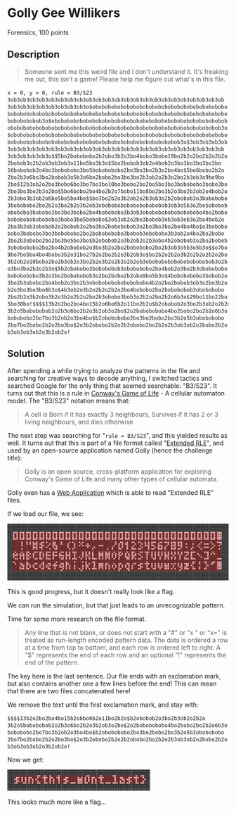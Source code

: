 # Golly Gee Willikers
Forensics, 100 points

## Description

> Someone sent me this weird file and I don't understand it. It's freaking me out, this isn't a game! Please help me figure out what's in this file.

```
x = 0, y = 0, rule = B3/S23
3ob3ob3ob3ob3ob3ob3ob3ob3ob3ob3ob3ob3ob3ob3ob3ob3ob3ob3ob3ob3ob3ob3ob
3ob3ob3ob3ob3ob3ob3ob3ob3o$obobobobobobobobobobobobobobobobobobobobobo
bobobobobobobobobobobobobobobobobobobobobobobobobobobobobobobobobobobo
bobobobobob3o$obobobobobobobobobobobobobobobobobobobobobobobobobobobob
obobobobobobobobobobobobobobobobobobobobobobobobobobobobobobobobobob3o
$obobobobobobobobobobobobobobobobobobobobobobobobobobobobobobobobobobo
bobobobobobobobobobobobobobobobobobobobobobobobobobobob3o$3ob3ob3ob3ob
3ob3ob3ob3ob3ob3ob3ob3ob3ob3ob3ob3ob3ob3ob3ob3ob3ob3ob3ob3ob3ob3ob3ob
3ob3ob3ob3ob3o$$5bo2bobobobo2b2obo3b2o3bo4bobo3bobo19bo2b2o2bo2b2o2b2o
2bobob3o2b2ob3ob3ob3o11bo5bo3b3o$5bo2bobob3ob2o4bob2o3bo3bo3bo3bo3bo
16bobobob2o4bo3bobobobo3bo5bobobobobo2bo3bo3bo2b3o2bo4bo$5bo6bobo2b2o
2bo2b3o6bo3bo2bobob3o5b3o6bo2bobo2bo3bo3bo2b3ob2o2b3o2bo2b3ob3o9bo9bo
2bo$12b3ob2o2bo3bobo6bo3bo7bo3bo10bo3bobo2bo2bo5bo3bo3bobobobo3bobo3bo
2bo3bo3bo2b3o2bo$5bo6bobo2bo4bo2b2o7bobo11bo8bo2bo3b2o3bo2b3ob2o4bob2o
2b3obo3b3ob2o6bo5bo5bo4bo$$bo3bo2b2o3b2ob2o2b3ob3o2b2obobob3o3bobobobo
3bobobobo2bo2b2o3bo2b2o3b2ob3obobobobobobobobobobob3ob3o5b3o2bo$obobob
obobobo3bobobo3bo3bo3bobo2bo4bobobobo3b3ob3obobobobobobobobobo4bo2bobo
bobobobobobobobo3bobo3bo5bobobo$3ob3ob2o2bo3bobob3ob3ob3ob3o2bo4bob2o
2bo3b3ob3obobob2o2bobob3o2bo3bo2bobobobob3o2bo3bo3bo2bo4bo4bo$o3bobobo
bobo3bobobo3bo3bobobobo2bo2bobobobobo3bobob3obobobo3b3ob2o4bo2bo2bobo
2bo2b3obobo2bo2bo3bo5bo3bo$b2obobob2o3b2ob2o2b3obo4b2obobob3o2bo2bobob
3obobobobo2bo2bo4b2obobob2o3bo3b2o2bo2bobobobo2bo2b3ob3o5b3o5b3o$$o7bo
9bo7bo5bo4bo4bobo3b2o31bo27b2o2bo2b2o3b2ob3o$bo2b2o2b2o3b2o2b2o2b2o2bo
3b2ob2o10bobo2bo2b3ob2o3bo2b2o3b2o2b2o2b2ob3obobobobobobobobobobob3o2b
o3bo3bo2b2o2b3o$5b2obobobo3bobobobob3obobobobo2bo4bob2o3bo2b3obobobobo
bobobobobo3b2o3bo2bobobobob3o2bo2bobo2b2obo9bo5b3o$4bobobobobo3bobob2o
3bo2b3obobo2bo4bob2o3bo2b3obobobobobobobobobo4b2o2bo2bobob3ob3o2bo3b2o
b2o3bo3bo3bo6b3o$4b3ob2o3b2o2b2o2b2o2bo4bobobo2bo2bobobobob3obobobobo
2bo2b2o3b2obo3b2o3b2o2b2o2bo2b3obobo3bob3o2b2o2bo2b2o6b3o$29bo11bo22bo
5bo30bo!$$$$13b2o2bo2bo4bo15b2o6bo6b2o11bo2b2o$b2obobob2o3bo2b3ob2o2b2o
3b2o5bobobobob2o2b3o6bo2b2o3b2ob3o2bo$2o2bobobobobo4bo2bobo2bo2b2o6b3o
bobobobo2bo7bo3b2ob2o3bo4bo$b2obobobobo2bo3bo2bobo2bo3b2o5b3obobobobo
2bo7bo2bobo2b2o2bo3bo$2o3b2obobo2b2o2b2obobo2bo2b2o2b3ob3ob2o2bobo2b2o
b3ob3ob3ob2o3b2ob2o!
```

## Solution

After spending a while trying to analyze the patterns in the file and searching for creative ways to decode anything, I switched tactics and searched Google for the only thing that seemed searchable: "B3/S23". It turns out that this is a rule in [Conway's Game of Life](https://www.google.com/url?sa=t&rct=j&q=&esrc=s&source=web&cd=9&cad=rja&uact=8&ved=2ahUKEwid3fryv_3hAhUOZ1AKHWN0DvcQFjAIegQIBhAB&url=https%3A%2F%2Fen.wikipedia.org%2Fwiki%2FConway%2527s_Game_of_Life&usg=AOvVaw3Ren4zMW9qfyNBCmJvYMlL) - A cellular automaton model.
The "B3/S23" notation means that:
> A cell is Born if it has exactly 3 neighbours, Survives if it has 2 or 3 living neighbours, and dies otherwise

The next step was searching for "`rule = B3/S23`", and this yielded results as well. It turns out that this is part of a file format called "[Extended RLE](http://golly.sourceforge.net/Help/formats.html)", and used by an open-source application named Golly (hence the challenge title):

> Golly is an open source, cross-platform application for exploring Conway's Game of Life and many other types of cellular automata. 

Golly even has a [Web Application](http://golly.sourceforge.net/webapp/golly.html) which is able to read "Extended RLE" files.

If we load our file, we see:

![](images/golly1.png)

This is good progress, but it doesn't really look like a flag.

We can run the simulation, but that just leads to an unrecognizable pattern.

Time for some more research on the file format. 

> Any line that is not blank, or does not start with a "#" or "x " or "x=" is treated as run-length encoded pattern data. The data is ordered a row at a time from top to bottom, and each row is ordered left to right. A "$" represents the end of each row and an optional "!" represents the end of the pattern. 

The key here is the last sentence. Our file ends with an exclamation mark, but also contains another one a few lines before the end! This can mean that there are two files concatenated here!

We remove the text until the first exclamation mark, and stay with:
```
$$$$13b2o2bo2bo4bo15b2o6bo6b2o11bo2b2o$b2obobob2o3bo2b3ob2o2b2o
3b2o5bobobobob2o2b3o6bo2b2o3b2ob3o2bo$2o2bobobobobo4bo2bobo2bo2b2o6b3o
bobobobo2bo7bo3b2ob2o3bo4bo$b2obobobobo2bo3bo2bobo2bo3b2o5b3obobobobo
2bo7bo2bobo2b2o2bo3bo$2o3b2obobo2b2o2b2obobo2bo2b2o2b3ob3ob2o2bobo2b2o
b3ob3ob3ob2o3b2ob2o!
```

Now we get:

![](images/golly2.png)

This looks much more like a flag...





